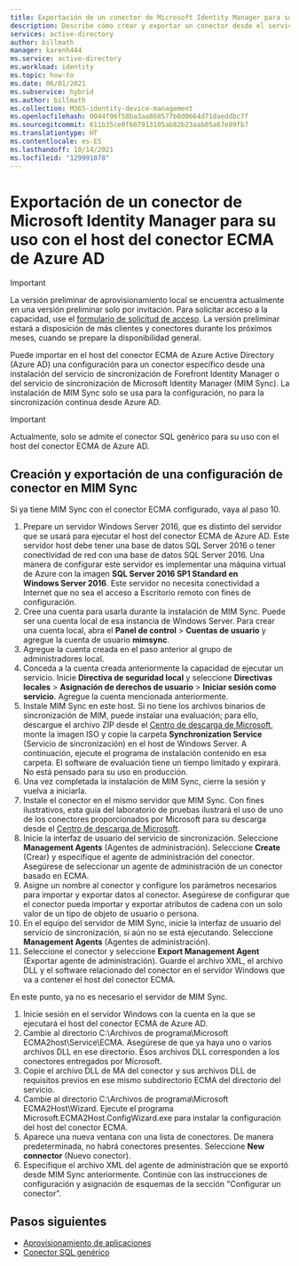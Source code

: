 ```yaml
---
title: Exportación de un conector de Microsoft Identity Manager para su uso con el host del conector ECMA de Azure AD
description: Describe cómo crear y exportar un conector desde el servicio de sincronización de MIM para su uso con el host del conector ECMA de Azure AD.
services: active-directory
author: billmath
manager: karenh444
ms.service: active-directory
ms.workload: identity
ms.topic: how-to
ms.date: 06/01/2021
ms.subservice: hybrid
ms.author: billmath
ms.collection: M365-identity-device-management
ms.openlocfilehash: 0044f96f58ba3aa868577b0d0664d71daeddbc7f
ms.sourcegitcommit: 611b35ce0f667913105ab82b23aab05a67e89fb7
ms.translationtype: HT
ms.contentlocale: es-ES
ms.lasthandoff: 10/14/2021
ms.locfileid: "129991078"
---
```

# <a name="export-a-microsoft-identity-manager-connector-for-use-with-the-azure-ad-ecma-connector-host"></a>Exportación de un conector de Microsoft Identity Manager para su uso con el host del conector ECMA de Azure AD

>[!IMPORTANT]
> La versión preliminar de aprovisionamiento local se encuentra actualmente en una versión preliminar solo por invitación. Para solicitar acceso a la capacidad, use el [formulario de solicitud de acceso](https://aka.ms/onpremprovisioningpublicpreviewaccess). La versión preliminar estará a disposición de más clientes y conectores durante los próximos meses, cuando se prepare la disponibilidad general.

Puede importar en el host del conector ECMA de Azure Active Directory (Azure AD) una configuración para un conector específico desde una instalación del servicio de sincronización de Forefront Identity Manager o del servicio de sincronización de Microsoft Identity Manager (MIM Sync). La instalación de MIM Sync solo se usa para la configuración, no para la sincronización continua desde Azure AD.

>[!IMPORTANT]
>Actualmente, solo se admite el conector SQL genérico para su uso con el host del conector ECMA de Azure AD.

## <a name="create-and-export-a-connector-configuration-in-mim-sync"></a>Creación y exportación de una configuración de conector en MIM Sync
Si ya tiene MIM Sync con el conector ECMA configurado, vaya al paso 10.

 1. Prepare un servidor Windows Server 2016, que es distinto del servidor que se usará para ejecutar el host del conector ECMA de Azure AD. Este servidor host debe tener una base de datos SQL Server 2016 o tener conectividad de red con una base de datos SQL Server 2016. Una manera de configurar este servidor es implementar una máquina virtual de Azure con la imagen **SQL Server 2016 SP1 Standard en Windows Server 2016**. Este servidor no necesita conectividad a Internet que no sea el acceso a Escritorio remoto con fines de configuración.
 1. Cree una cuenta para usarla durante la instalación de MIM Sync. Puede ser una cuenta local de esa instancia de Windows Server. Para crear una cuenta local, abra el **Panel de control** > **Cuentas de usuario** y agregue la cuenta de usuario **mimsync**.
 1. Agregue la cuenta creada en el paso anterior al grupo de administradores local.
 1. Conceda a la cuenta creada anteriormente la capacidad de ejecutar un servicio. Inicie **Directiva de seguridad local** y seleccione **Directivas locales** > **Asignación de derechos de usuario** > **Iniciar sesión como servicio**. Agregue la cuenta mencionada anteriormente.
 1. Instale MIM Sync en este host. Si no tiene los archivos binarios de sincronización de MIM, puede instalar una evaluación; para ello, descargue el archivo ZIP desde el [Centro de descarga de Microsoft](https://www.microsoft.com/en-us/download/details.aspx?id=48244), monte la imagen ISO y copie la carpeta **Synchronization Service** (Servicio de sincronización) en el host de Windows Server. A continuación, ejecute el programa de instalación contenido en esa carpeta. El software de evaluación tiene un tiempo limitado y expirará. No está pensado para su uso en producción.
 1. Una vez completada la instalación de MIM Sync, cierre la sesión y vuelva a iniciarla.
 1. Instale el conector en el mismo servidor que MIM Sync. Con fines ilustrativos, esta guía del laboratorio de pruebas ilustrará el uso de uno de los conectores proporcionados por Microsoft para su descarga desde el [Centro de descarga de Microsoft](https://www.microsoft.com/en-us/download/details.aspx?id=51495).
 1. Inicie la interfaz de usuario del servicio de sincronización. Seleccione **Management Agents** (Agentes de administración). Seleccione **Create** (Crear) y especifique el agente de administración del conector. Asegúrese de seleccionar un agente de administración de un conector basado en ECMA.
 1. Asigne un nombre al conector y configure los parámetros necesarios para importar y exportar datos al conector. Asegúrese de configurar que el conector pueda importar y exportar atributos de cadena con un solo valor de un tipo de objeto de usuario o persona.
 1. En el equipo del servidor de MIM Sync, inicie la interfaz de usuario del servicio de sincronización, si aún no se está ejecutando. Seleccione **Management Agents** (Agentes de administración).
 1. Seleccione el conector y seleccione **Export Management Agent** (Exportar agente de administración). Guarde el archivo XML, el archivo DLL y el software relacionado del conector en el servidor Windows que va a contener el host del conector ECMA.

En este punto, ya no es necesario el servidor de MIM Sync.

 1. Inicie sesión en el servidor Windows con la cuenta en la que se ejecutará el host del conector ECMA de Azure AD.
 1. Cambie al directorio C:\Archivos de programa\Microsoft ECMA2host\Service\ECMA. Asegúrese de que ya haya uno o varios archivos DLL en ese directorio. Esos archivos DLL corresponden a los conectores entregados por Microsoft.
 1. Copie el archivo DLL de MA del conector y sus archivos DLL de requisitos previos en ese mismo subdirectorio ECMA del directorio del servicio.
 1. Cambie al directorio C:\Archivos de programa\Microsoft ECMA2Host\Wizard. Ejecute el programa Microsoft.ECMA2Host.ConfigWizard.exe para instalar la configuración del host del conector ECMA.
 1. Aparece una nueva ventana con una lista de conectores. De manera predeterminada, no habrá conectores presentes. Seleccione **New connector** (Nuevo conector).
 1. Especifique el archivo XML del agente de administración que se exportó desde MIM Sync anteriormente. Continúe con las instrucciones de configuración y asignación de esquemas de la sección "Configurar un conector".

## <a name="next-steps"></a>Pasos siguientes

- [Aprovisionamiento de aplicaciones](user-provisioning.md)
- [Conector SQL genérico](on-premises-sql-connector-configure.md)
